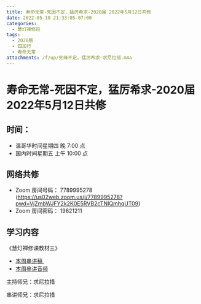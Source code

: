 ```yaml
---
title: 寿命无常-死因不定，猛厉希求-2020届 2022年5月12日共修
date: 2022-05-10 21:33:05-07:00
categories:
  - 慧灯禅修班
tags:
  - 2020届
  - 四加行
  - 寿命无常
attachments: /f/up/死缘不定，猛厉希求—求尼拉措.m4a
---
```

# 寿命无常-死因不定，猛厉希求-2020届 2022年5月12日共修

## 时间：

* 温哥华时间星期四 晚 7:00 点
* 国内时间星期五 上午 10:00 点

## 网络共修

* Zoom 房间号码： 7789995278 (<https://us02web.zoom.us/j/7789995278?pwd=VjZmbWJFY2k2K0E5RVB2cTNIQmhqUT09>)
* Zoom 房间密码： 19621211

## 学习内容

《慧灯禅修课教材三》

* [本周串讲稿 ](https://s3.ap-northeast-1.wasabisys.com/hdcx/hdv/f/up/死缘不定、猛厉希求-1-.docx)
* [本周串讲音频](https://s3.ap-northeast-1.wasabisys.com/hdcx/hdv/tmp/%e6%ad%bb%e7%bc%98%e4%b8%8d%e5%ae%9a%ef%bc%8c%e7%8c%9b%e5%8e%89%e5%b8%8c%e6%b1%82%e2%80%94%e6%b1%82%e5%b0%bc%e6%8b%89%e6%8e%aa.m4a)

主持师兄：求尼拉措

串讲师兄：求尼拉措